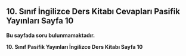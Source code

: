 ## 10. Sınıf İngilizce Ders Kitabı Cevapları Pasifik Yayınları Sayfa 10

**Bu sayfada soru bulunmamaktadır.**

**10. Sınıf Pasifik Yayınları İngilizce Ders Kitabı Sayfa 10**